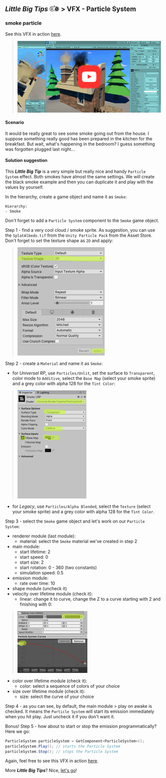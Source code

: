 ## _**Little Big Tips**_ ![Joystick](https://raw.githubusercontent.com/alissin/alissin.github.io/master/images/joystick.png) > VFX - Particle System

### smoke particle

See this VFX in action [here](https://youtu.be/2QzYuhXA2_w).

> [![smoke particle](./smoke-particle_small.png)](https://youtu.be/2QzYuhXA2_w)

#### Scenario
It would be really great to see some smoke going out from the house. I suppose something really good has been prepared in the kitchen for the breakfast. But wait, what's happening in the bedroom? I guess something was forgotten plugged last night...

#### Solution suggestion
This _**Little Big Tip**_ is a very simple but really nice and handy `Particle System` effect. Both smokes have almost the same settings. We will create the black smoke example and then you can duplicate it and play with the values by yourself.

In the hierarchy, create a game object and name it as `Smoke`:

```
Hierarchy:
- Smoke
```

Don't forget to add a `Particle System` component to the `Smoke` game object.

Step 1 - find a very cool cloud / smoke sprite. As suggestion, you can use the `SplatAlbedo.tif` from the `Unity Particle Pack` from the Asset Store. Don't forget to set the texture shape as `2D` and apply:

> ![2d-texture](../_common-images/2d-texture.png)

Step 2 - create a `Material` and name it as `Smoke`:
* for _Universal RP_, use `Particles/Unlit`, set the surface to `Transparent`, color mode to `Additive`, select the `Base Map` (select your smoke sprite) and a grey color with alpha 128 for the `Tint Color`:

> ![material](./material.png)

* for _Legacy_, use `Particles/Alpha Blended`, select the `Texture` (select your smoke sprite) and a grey color with alpha 128 for the `Tint Color`.

Step 3 - select the `Smoke` game object and let's work on our `Particle System`:
* renderer module (last module):
    * material: select the `Smoke` material we've created in step 2
* main module:
    * start lifetime: 2
    * start speed: 0
    * start size: 2
    * start rotation: 0 - 360 (two constants)
    * simulation speed: 0.5
* emission module:
    * rate over time: 10
* shape module (uncheck it)
* velocity over lifetime module (check it):
    * linear: change it to curve, change the Z to a curve starting with 2 and finishing with 0:
> ![velocity over lifetime](./velocity-over-lifetime.png)
* color over lifetime module (check it):
    * color: select a sequence of colors of your choice
* size over lifetime module (check it):
    * size: select the curve of your choice

Step 4 - as you can see, by default, the main module > play on awake is checked. It means the `Particle System` will start its emission immediately when you hit play. Just uncheck it if you don't want it.

Bonus! Step 5 - how about to start or stop the emission programmatically? Here we go:

```csharp
ParticleSystem particleSystem = GetComponent<ParticleSystem>();
particleSystem.Play(); // starts the Particle System
particleSystem.Stop(); // stops the Particle System
```

Again, feel free to see this VFX in action [here](https://youtu.be/2QzYuhXA2_w).

More _**Little Big Tips**_? Nice, [let's go](https://github.com/alissin/little-big-tips)!